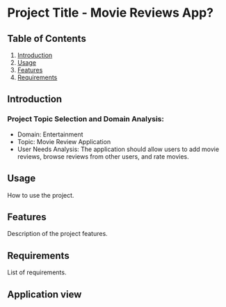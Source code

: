 # Project Title - Movie Reviews App?

## Table of Contents

1. [Introduction](#introduction)
2. [Usage](#usage)
3. [Features](#features)
4. [Requirements](#requirements)

## Introduction
### Project Topic Selection and Domain Analysis:
- Domain: Entertainment
- Topic: Movie Review Application
- User Needs Analysis: The application should allow users to add movie reviews, browse reviews from other users, and rate movies.

## Usage

How to use the project.

## Features

Description of the project features.

## Requirements

List of requirements.

## Application view

